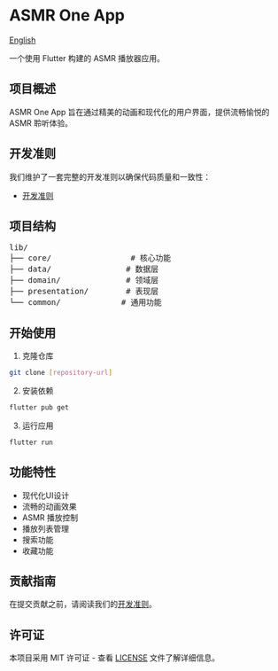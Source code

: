 # ASMR One App

[English](README_en.md)

一个使用 Flutter 构建的 ASMR 播放器应用。

## 项目概述

ASMR One App 旨在通过精美的动画和现代化的用户界面，提供流畅愉悦的 ASMR 聆听体验。

## 开发准则

我们维护了一套完整的开发准则以确保代码质量和一致性：
- [开发准则](docs/guidelines_zh.md)

## 项目结构

<pre>
lib/
├── core/                 # 核心功能
├── data/                # 数据层
├── domain/              # 领域层
├── presentation/        # 表现层
└── common/             # 通用功能
</pre>

## 开始使用

1. 克隆仓库
```bash
git clone [repository-url]
```

2. 安装依赖
```bash
flutter pub get
```

3. 运行应用
```bash
flutter run
```

## 功能特性

- 现代化UI设计
- 流畅的动画效果
- ASMR 播放控制
- 播放列表管理
- 搜索功能
- 收藏功能

## 贡献指南

在提交贡献之前，请阅读我们的[开发准则](docs/guidelines_zh.md)。

## 许可证

本项目采用 MIT 许可证 - 查看 [LICENSE](LICENSE) 文件了解详细信息。
